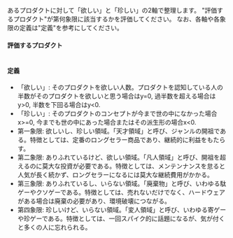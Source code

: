 あるプロダクトに対して「欲しい」と「珍しい」の2軸で整理します。
"評価するプロダクト"が第何象限に該当するかを評価してください。
なお、各軸や各象限の定義は"定義"を参考にしてください。

#### 評価するプロダクト
```
```

#### 定義
- 「欲しい」: そのプロダクトを欲しい人数。プロダクトを認知している人の半数がそのプロダクトを欲しいと思う場合はy=0, 過半数を超える場合はy>0, 半数を下回る場合はy<0.
- 「珍しい」: そのプロダクトのコンセプトが今まで世の中になかった場合x>=0, 今までも世の中にあった場合またはその派生形の場合x<0.
- 第一象限: 欲しいし、珍しい領域。「天才領域」と呼び、ジャンルの開祖である。特徴としては、定番のロングセラー商品であり、継続的に利益をもたらす。
- 第二象限: ありふれているけど、欲しい領域。「凡人領域」と呼び、開祖を超えるのに莫大な投資が必要である。特徴としては、メンテンナンスを怠ると人気が長く続かず、ロングセラーになるには莫大な継続費用がかかる。
- 第三象限: ありふれているし、いらない領域。「廃棄物」と呼び、いわゆる駄ゲーやクソゲーである。特徴としては、売れないだけでなく、ハードウェアがある場合は廃棄の必要があり、環境破壊につながる。
- 第四象限: 珍しいけど、いらない領域。「変人領域」と呼び、いわゆる寄ゲーや珍ゲーである。特徴としては、一回スパイク的に話題になるが、気が付くと多くの人に忘れられる。
